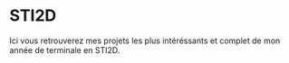# STI2D

Ici vous retrouverez mes projets les plus intéréssants et complet de mon année de terminale en STI2D.
